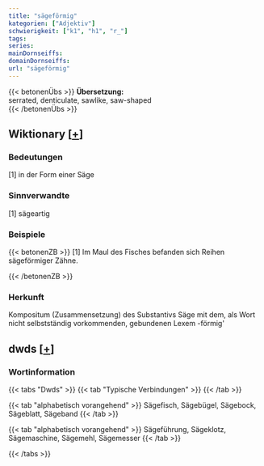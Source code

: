 ```yaml
---
title: "sägeförmig"
kategorien: ["Adjektiv"]
schwierigkeit: ["k1", "h1", "r_"]
tags:
series:
mainDornseiffs:
domainDornseiffs:
url: "sägeförmig"
---
```


{{< betonenÜbs >}}
**Übersetzung:**  
serrated, denticulate, sawlike, saw-shaped  
{{< /betonenÜbs >}}

## Wiktionary [[+](https://de.wiktionary.org/wiki/sägeförmig)]

### Bedeutungen
[1] in der Form einer Säge  

### Sinnverwandte
[1] sägeartig  

### Beispiele
{{< betonenZB >}}
[1] Im Maul des Fisches befanden sich Reihen sägeförmiger Zähne.  

{{< /betonenZB >}}
### Herkunft
Kompositum (Zusammensetzung) des Substantivs Säge mit dem, als Wort nicht selbstständig vorkommenden, gebundenen Lexem -förmig'  



## dwds [[+](https://www.dwds.de/wb/sägeförmig)]

### Wortinformation
{{< tabs "Dwds" >}}
{{< tab "Typische Verbindungen" >}}
{{< /tab >}}

{{< tab "alphabetisch vorangehend" >}}
Sägefisch, Sägebügel, Sägebock, Sägeblatt, Sägeband
{{< /tab >}}

{{< tab "alphabetisch vorangehend" >}}
Sägeführung, Sägeklotz, Sägemaschine, Sägemehl, Sägemesser
{{< /tab >}}

{{< /tabs >}}

